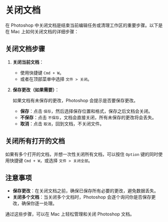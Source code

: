 # 关闭文档

在 Photoshop 中关闭文档是结束当前编辑任务或清理工作区的重要步骤。以下是在 Mac 上如何关闭文档的详细步骤：

## 关闭文档步骤

1. **关闭当前文档**：
    - 使用快捷键 `Cmd + W`。
    - 或者在顶部菜单中选择 `文件 > 关闭`。

2. **保存更改（如果需要）**：

   如果文档有未保存的更改，Photoshop 会提示是否要保存更改。
    - **保存**：点击 `保存`，然后选择保存位置和格式，保存之后文档会关闭。
    - **不保存**：点击 `不保存`，文档会直接关闭，所有未保存的更改将会丢失。
    - **取消**：点击 `取消`，回到文档，不关闭文件。

## 关闭所有打开的文档
    
如果有多个打开的文档，并想一次性关闭所有文档，可以按住 `Option` 键的同时使用快捷键 `Cmd + W`，或选择 `文件 > 关闭全部`。

## 注意事项
- **保存更改**：在关闭文档之前，确保已保存所有必要的更改，避免数据丢失。
- **关闭多个文档**：当关闭多个文档时，Photoshop 会逐个询问你是否保存更改，确保你逐一处理。

通过这些步骤，可以在 Mac 上轻松管理和关闭 Photoshop 文档。